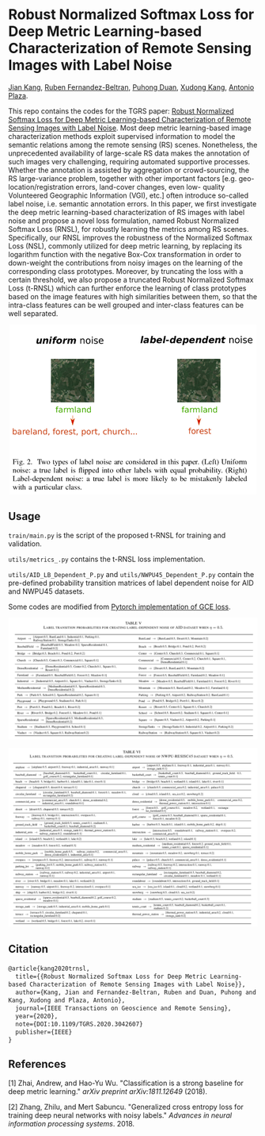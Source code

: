# Robust Normalized Softmax Loss for Deep Metric Learning-based Characterization of Remote Sensing Images with Label Noise
[Jian Kang](https://github.com/jiankang1991), [Ruben Fernandez-Beltran](https://scholar.google.es/citations?user=pdzJmcQAAAAJ&hl=es), [Puhong Duan](https://github.com/PuhongDuan), [Xudong Kang](http://xudongkang.weebly.com/), [Antonio Plaza](https://www.umbc.edu/rssipl/people/aplaza/).

This repo contains the codes for the TGRS paper: [Robust Normalized Softmax Loss for Deep Metric Learning-based Characterization of Remote Sensing Images with Label Noise](). Most deep metric learning-based image characterization methods exploit supervised information to model the semantic relations among the remote sensing (RS) scenes. Nonetheless, the unprecedented availability of large-scale RS
data makes the annotation of such images very challenging, requiring automated supportive processes. Whether the annotation is assisted by aggregation or crowd-sourcing, the RS large-variance problem, together with other important factors [e.g. geo-location/registration errors, land-cover changes, even low-
quality Volunteered Geographic Information (VGI), etc.] often introduce so-called label noise, i.e. semantic annotation errors. In this paper, we first investigate the deep metric learning-based characterization of RS images with label noise and propose a novel loss formulation, named Robust Normalized Softmax Loss
(RNSL), for robustly learning the metrics among RS scenes. Specifically, our RNSL improves the robustness of the Normalized Softmax Loss (NSL), commonly utilized for deep metric learning, by replacing its logarithm function with the negative Box-Cox transformation in order to down-weight the contributions from noisy images on the learning of the corresponding class prototypes. Moreover, by truncating the loss with a certain threshold, we also propose a truncated Robust Normalized Softmax Loss (t-RNSL) which can further enforce the learning of class prototypes based on the image features with high similarities between them, so that the intra-class features can be well grouped and inter-class features can be well separated.

<p align="center">
<img src="./Selection_003.png" alt="drawing" width="500"/>
</p>



## Usage

`train/main.py` is the script of the proposed t-RNSL for training and validation.

`utils/metrics_.py` contains the t-RNSL loss implementation.

`utils/AID_LB_Dependent_P.py` and `utils/NWPU45_Dependent_P.py` contain the pre-defined probability transition matrices of label dependent noise for AID and NWPU45 datasets. 

Some codes are modified from [Pytorch implementation of GCE loss](https://github.com/AlanChou/Truncated-Loss).

<p align="center">
<img src="./Selection_004.png" alt="drawing" width="1000"/>
</p>



<p align="center">
<img src="./Selection_005.png" alt="drawing" width="1000"/>
</p>

## Citation

```
@article{kang2020trnsl,
  title={{Robust Normalized Softmax Loss for Deep Metric Learning-based Characterization of Remote Sensing Images with Label Noise}},
  author={Kang, Jian and Fernandez-Beltran, Ruben and Duan, Puhong and Kang, Xudong and Plaza, Antonio},
  journal={IEEE Transactions on Geoscience and Remote Sensing},
  year={2020},
  note={DOI:10.1109/TGRS.2020.3042607}
  publisher={IEEE}
}
```

## References

[1] Zhai, Andrew, and Hao-Yu Wu. "Classification is a strong baseline for deep metric learning." *arXiv preprint arXiv:1811.12649* (2018).

[2] Zhang, Zhilu, and Mert Sabuncu. "Generalized cross entropy loss for training deep neural networks with noisy labels." *Advances in neural information processing systems*. 2018.